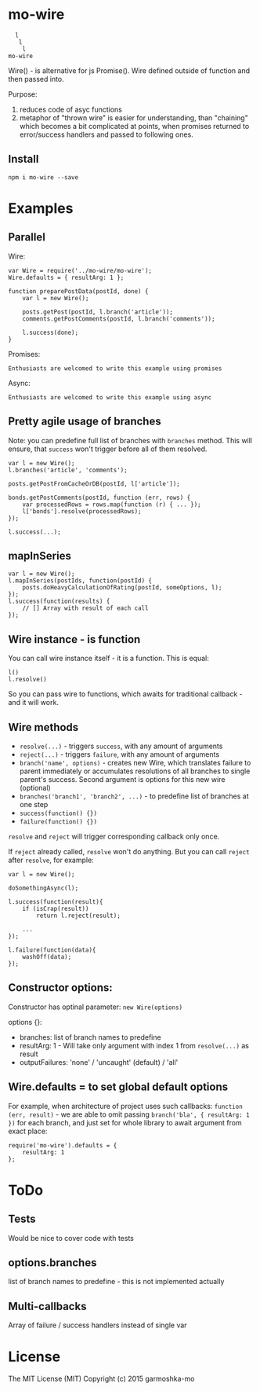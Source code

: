# mo-wire

````
  l
   l
    l
mo-wire
````

Wire() - is alternative for js Promise().
Wire defined outside of function and then passed into.

Purpose: 

1. reduces code of asyc functions 
1. metaphor of "thrown wire" is easier for understanding, than "chaining" which becomes a bit complicated at points, when promises returned to error/success handlers and passed to following ones.

## Install

````
npm i mo-wire --save
````

# Examples

## Parallel

Wire:
````
var Wire = require('../mo-wire/mo-wire');
Wire.defaults = { resultArg: 1 };

function preparePostData(postId, done) {
    var l = new Wire();

    posts.getPost(postId, l.branch('article'));
    comments.getPostComments(postId, l.branch('comments'));

    l.success(done);
}
````

Promises:
````
Enthusiasts are welcomed to write this example using promises
````

Async:
````
Enthusiasts are welcomed to write this example using async
````

## Pretty agile usage of branches

Note: you can predefine full list of branches with `branches` method.
This will ensure, that `success` won't trigger before all of them resolved.

````
var l = new Wire();
l.branches('article', 'comments');

posts.getPostFromCacheOrDB(postId, l['article']);

bonds.getPostComments(postId, function (err, rows) {
    var processedRows = rows.map(function (r) { ... });
    l['bonds'].resolve(processedRows);
});

l.success(...);
````

## mapInSeries

````
var l = new Wire();
l.mapInSeries(postIds, function(postId) {
    posts.doHeavyCalculationOfRating(postId, someOptions, l);
});
l.success(function(results) {
    // [] Array with result of each call
});
````

## Wire instance - is function

You can call wire instance itself - it is a function. This is equal:
````
l()
l.resolve()
````
So you can pass wire to functions, which awaits for traditional callback - and it will work.

## Wire methods

- `resolve(...)` - triggers `success`, with any amount of arguments
- `reject(...)` - triggers `failure`, with any amount of arguments
- `branch('name', options)` - creates new Wire, which translates failure to parent immediately
or accumulates resolutions of all branches to single parent's success. Second argument is options for this new wire (optional)
- `branches('branch1', 'branch2', ...)` - to predefine list of branches at one step
- `success(function() {})`
- `failure(function() {})` 


`resolve` and `reject` will trigger corresponding callback only once.

If `reject` already called, `resolve` won't do anything.
But you can call `reject` after `resolve`, for example:

````
var l = new Wire();

doSomethingAsync(l);

l.success(function(result){
    if (isCrap(result))
        return l.reject(result);

    ...
});

l.failure(function(data){
    washOff(data);
});
````

## Constructor options:

Constructor has optinal parameter: `new Wire(options)`

options {}: 
- branches: list of branch names to predefine
- resultArg: 1 - Will take only argument with index 1 from `resolve(...)` as result
- outputFailures: 'none' / 'uncaught' (default) / 'all'

## Wire.defaults = to set global default options

For example, when architecture of project uses
such callbacks: `function (err, result)` - we are able to omit passing `branch('bla', { resultArg: 1 })` for each branch,
and just set for whole library to await argument from exact place:
````
require('mo-wire').defaults = { 
    resultArg: 1 
};
````

# ToDo

## Tests

Would be nice to cover code with tests

## options.branches
 
list of branch names to predefine - this is not implemented actually

## Multi-callbacks

Array of failure / success handlers instead of single var

# License

The MIT License (MIT)
Copyright (c) 2015 garmoshka-mo
